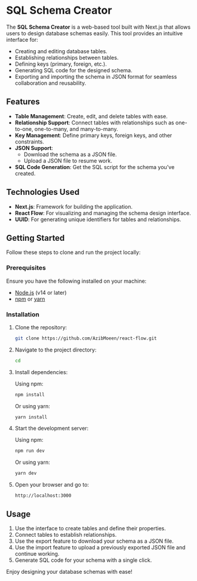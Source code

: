 # SQL Schema Creator

The **SQL Schema Creator** is a web-based tool built with Next.js that allows users to design database schemas easily. This tool provides an intuitive interface for:

- Creating and editing database tables.
- Establishing relationships between tables.
- Defining keys (primary, foreign, etc.).
- Generating SQL code for the designed schema.
- Exporting and importing the schema in JSON format for seamless collaboration and reusability.

## Features

- **Table Management**: Create, edit, and delete tables with ease.
- **Relationship Support**: Connect tables with relationships such as one-to-one, one-to-many, and many-to-many.
- **Key Management**: Define primary keys, foreign keys, and other constraints.
- **JSON Support**:
  - Download the schema as a JSON file.
  - Upload a JSON file to resume work.
- **SQL Code Generation**: Get the SQL script for the schema you've created.

## Technologies Used

- **Next.js**: Framework for building the application.
- **React Flow**: For visualizing and managing the schema design interface.
- **UUID**: For generating unique identifiers for tables and relationships.

## Getting Started

Follow these steps to clone and run the project locally:

### Prerequisites

Ensure you have the following installed on your machine:

- [Node.js](https://nodejs.org/) (v14 or later)
- [npm](https://www.npmjs.com/) or [yarn](https://yarnpkg.com/)

### Installation

1. Clone the repository:

   ```bash
   git clone https://github.com/AzibMoeen/react-flow.git
   ```

2. Navigate to the project directory:

   ```bash
   cd 
   ```

3. Install dependencies:

   Using npm:
   ```bash
   npm install
   ```

   Or using yarn:
   ```bash
   yarn install
   ```

4. Start the development server:

   Using npm:
   ```bash
   npm run dev
   ```

   Or using yarn:
   ```bash
   yarn dev
   ```

5. Open your browser and go to:

   ```
   http://localhost:3000
   ```

## Usage

1. Use the interface to create tables and define their properties.
2. Connect tables to establish relationships.
3. Use the export feature to download your schema as a JSON file.
4. Use the import feature to upload a previously exported JSON file and continue working.
5. Generate SQL code for your schema with a single click.


Enjoy designing your database schemas with ease!

